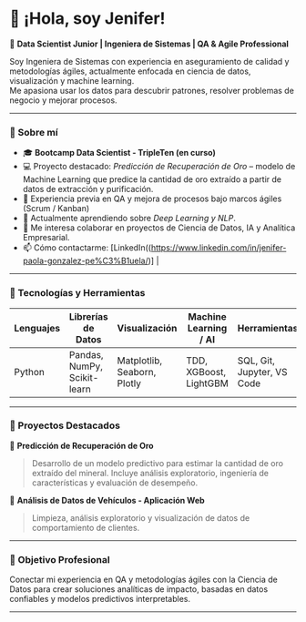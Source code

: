 # 👋 ¡Hola, soy Jenifer!

🎯 **Data Scientist Junior | Ingeniera de Sistemas | QA & Agile Professional**

Soy Ingeniera de Sistemas con experiencia en aseguramiento de calidad y metodologías ágiles, actualmente enfocada en ciencia de datos, visualización y machine learning.  
Me apasiona usar los datos para descubrir patrones, resolver problemas de negocio y mejorar procesos.

---

### 🧠 Sobre mí
- 🎓 **Bootcamp Data Scientist - TripleTen (en curso)**
- 💻 Proyecto destacado: *Predicción de Recuperación de Oro* – modelo de Machine Learning que predice la cantidad de oro extraído a partir de datos de extracción y purificación.
- 🧩 Experiencia previa en QA y mejora de procesos bajo marcos ágiles (Scrum / Kanban)
- 🌱 Actualmente aprendiendo sobre *Deep Learning y NLP*.
- 💬 Me interesa colaborar en proyectos de Ciencia de Datos, IA y Analítica Empresarial.
- 📫 Cómo contactarme: [LinkedIn((https://www.linkedin.com/in/jenifer-paola-gonzalez-pe%C3%B1uela/)] | 

---

### 🧰 Tecnologías y Herramientas
| Lenguajes | Librerías de Datos | Visualización | Machine Learning / AI | Herramientas |
|------------|------------------|----------------|------------------------|----------------|
| Python | Pandas, NumPy, Scikit-learn | Matplotlib, Seaborn, Plotly | TDD, XGBoost, LightGBM | SQL, Git, Jupyter, VS Code |

---

### 📂 Proyectos Destacados
🔹 **Predicción de Recuperación de Oro**  
> Desarrollo de un modelo predictivo para estimar la cantidad de oro extraído del mineral. Incluye análisis exploratorio, ingeniería de características y evaluación de desempeño.

🔹 **Análisis de Datos de Vehículos - Aplicación Web**  
> Limpieza, análisis exploratorio y visualización de datos de comportamiento de clientes.


---

### 🚀 Objetivo Profesional
Conectar mi experiencia en QA y metodologías ágiles con la Ciencia de Datos para crear soluciones analíticas de impacto, basadas en datos confiables y modelos predictivos interpretables.

---
